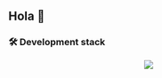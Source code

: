 ## Hola 👋

### 🛠️ Development stack

<p align="center">
  <a href="https://skillicons.dev">
    <img src="https://skillicons.dev/icons?i=git,neovim,docker,go,nix,py,js,bun,vue,nuxtjs,tailwind" />
  </a>
</p>
